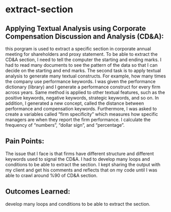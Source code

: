 # extract-section
## Applying Textual Analysis using Corporate Compensation Discussion and Analysis (CD&A):
this porgram is used to extract a specific section in corporate annual meeting for shareholders and proxy statement. To be able to extract the CD&A section, I need to tell the computer the starting and ending marks. I had to read many documents to see the pattern of the data so that I can decide on the starting and end marks.
The second task is to apply textual analysis to generate many textual constructs. For example, how many times the company use performance keywords. I was given the performance dictionary (library) and I generate a performance construct for every firm across years. Same method is applied to other textual features, such as the positive keywords, negative keywords, strategic keywords, and so on. 
In addition, I generated a new concept, called the distance between performance and compensation keywords. Furthermore, I was asked to create a variables called “firm specificity” which measures how specific managers are when they report the firm performance. I calculate the frequency of “numbers”, “dollar sign”, and “percentage”. 

## Pain Points:
The issue that I face is that firms have different structure and different keywords used to signal the CD&A. I had to develop many loops and conditions to be able to extract the section. I kept sharing the output with my client and get his comments and reflects that on my code until I was able to crawl around %90 of CD&A section. 
## Outcomes Learned:
develop many loops and conditions to be able to extract the section.


